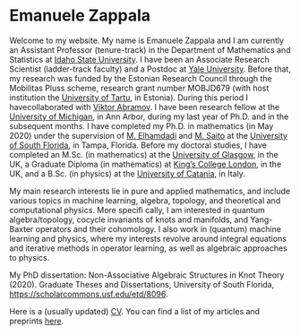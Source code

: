 # Emanuele Zappala

Welcome to my website. My name is Emanuele Zappala and I am currently an Assistant Professor (tenure-track) in the Department of Mathematics and Statistics at [Idaho State University](https://www.isu.edu/). I have been an Associate Research Scientist (ladder-track faculty) and a Postdoc at [Yale University](https://www.yale.edu/). Before that, my research was funded by the Estonian Research Council through the Mobilitas Pluss scheme, research grant number MOBJD679 (with host institution the [University of Tartu](https://ut.ee/en), in Estonia). During this period I havecollaborated with [Viktor Abramov](https://kodu.ut.ee/~abramov/). I have been research fellow at the [University of Michigan](https://umich.edu/), in Ann Arbor, during my last year of Ph.D. and in the subsequent months. I have completed my Ph.D. in mathematics (in May 2020) under the supervision of [M. Elhamdadi](http://shell.cas.usf.edu/~emohamed/) and [M. Saito](http://shell.cas.usf.edu/~saito/) at the [University of South Florida](https://www.usf.edu/), in Tampa, Florida. Before my doctoral studies, I have completed an M.Sc. (in mathematics) at the [University of Glasgow](https://www.gla.ac.uk/), in the UK, a Graduate Diploma (in mathematics) at [King’s College London](https://www.kcl.ac.uk/), in the UK, and a B.Sc. (in physics) at the [University of Catania](https://www.unict.it/en), in Italy.

My main research interests lie in pure and applied mathematics, and include various topics in machine learning, algebra, topology, and theoretical and computational physics. More specifi cally, I am interested in quantum algebra/topology, cocycle invariants of knots and manifolds, and Yang-Baxter operators and their cohomology. I also work in (quantum) machine learning and physics, where my interests revolve around integral equations and iterative methods in operator learning, as well as algebraic approaches to physics.

My PhD dissertation: Non-Associative Algebraic Structures in Knot Theory (2020). Graduate Theses and Dissertations, University of South Florida, https://scholarcommons.usf.edu/etd/8096.

Here is a (usually updated) [CV](https://github.com/emazap7/emazap7.github.io/blob/main/EZ_CV_1_122024.pdf). You can find a list of my articles and preprints [here](https://github.com/emazap7/emazap7.github.io/blob/main/EZ_Papers122024.pdf).
